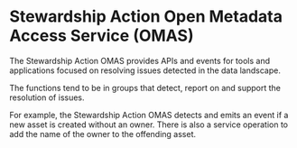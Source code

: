 <!-- SPDX-License-Identifier: Apache-2.0 -->

# Stewardship Action Open Metadata Access Service (OMAS)

The Stewardship Action OMAS provides APIs and events for tools and applications
focused on resolving issues detected in the data landscape.

The functions tend to be in groups that detect, report on and support the
resolution of issues.

For example, the Stewardship Action OMAS detects and emits an event if a new asset
is created without an owner.  There is also a service operation to add the
name of the owner to the offending asset.